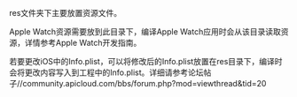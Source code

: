 res文件夹下主要放置资源文件。

Apple Watch资源需要放到此目录下，编译Apple Watch应用时会从该目录读取资源，详情参考Apple Watch开发指南。

若要更改iOS中的Info.plist，可以将修改后的Info.plist放置在res目录下，编译时会将更改内容写入到工程中的Info.plist。详细请参考论坛帖子//community.apicloud.com/bbs/forum.php?mod=viewthread&tid=20